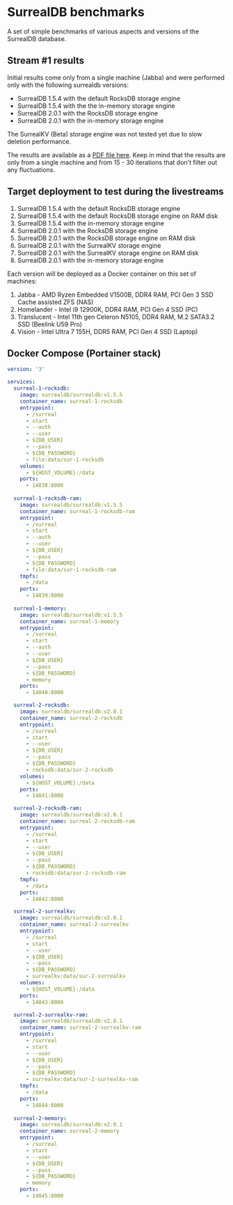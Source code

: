 # SurrealDB benchmarks

A set of simple benchmarks of various aspects and versions of the SurrealDB database.

## Stream #1 results

Initial results come only from a single machine (Jabba) and were performed only with the following surrealdb versions:
- SurrealDB 1.5.4 with the default RocksDB storage engine
- SurrealDB 1.5.4 with the the in-memory storage engine
- SurrealDB 2.0.1 with the RocksDB storage engine
- SurrealDB 2.0.1 with the in-memory storage engine

The SurrealKV (Beta) storage engine was not tested yet due to slow deletion performance.

The results are available as a [PDF file here](docs/First%20stream%20results.pdf). Keep in mind that the results are only from a single machine and from 15 - 30 iterations that don't filter out any fluctuations.

## Target deployment to test during the livestreams

1. SurrealDB 1.5.4 with the default RocksDB storage engine
2. SurrealDB 1.5.4 with the default RocksDB storage engine on RAM disk
3. SurrealDB 1.5.4 with the in-memory storage engine
4. SurrealDB 2.0.1 with the RocksDB storage engine
5. SurrealDB 2.0.1 with the RocksDB storage engine on RAM disk
6. SurrealDB 2.0.1 with the SurrealKV storage engine
7. SurrealDB 2.0.1 with the SurrealKV storage engine on RAM disk
8. SurrealDB 2.0.1 with the in-memory storage engine

Each version will be deployed as a Docker container on this set of machines:
1. Jabba - AMD Ryzen Embedded V1500B, DDR4 RAM, PCI Gen 3 SSD Cache assisted ZFS (NAS)
2. Homelander - Intel i9 12900K, DDR4 RAM, PCI Gen 4 SSD (PC)
3. Translucent - Intel 11th gen Celeron N5105, DDR4 RAM, M.2 SATA3.2 SSD (Beelink U59 Pro)
4. Vision - Intel Ultra 7 155H, DDR5 RAM, PCI Gen 4 SSD (Laptop)

## Docker Compose (Portainer stack)

```yml
version: '3'

services:
  surreal-1-rocksdb:
    image: surrealdb/surrealdb:v1.5.5
    container_name: surreal-1-rocksdb
    entrypoint: 
      - /surreal
      - start
      - --auth
      - --user
      - ${DB_USER}
      - --pass
      - ${DB_PASSWORD}
      - file:data/sur-1-rocksdb
    volumes:
      - ${HOST_VOLUME}:/data
    ports:
      - 14838:8000
  
  surreal-1-rocksdb-ram:
    image: surrealdb/surrealdb:v1.5.5
    container_name: surreal-1-rocksdb-ram
    entrypoint: 
      - /surreal
      - start
      - --auth
      - --user
      - ${DB_USER}
      - --pass
      - ${DB_PASSWORD}
      - file:data/sur-1-rocksdb-ram
    tmpfs:
      - /data
    ports:
      - 14839:8000
  
  surreal-1-memory:
    image: surrealdb/surrealdb:v1.5.5
    container_name: surreal-1-memory
    entrypoint: 
      - /surreal
      - start
      - --auth
      - --user
      - ${DB_USER}
      - --pass
      - ${DB_PASSWORD}
      - memory
    ports:
      - 14840:8000

  surreal-2-rocksdb:
    image: surrealdb/surrealdb:v2.0.1
    container_name: surreal-2-rocksdb
    entrypoint: 
      - /surreal
      - start
      - --user
      - ${DB_USER}
      - --pass
      - ${DB_PASSWORD}
      - rocksdb:data/sur-2-rocksdb
    volumes:
      - ${HOST_VOLUME}:/data
    ports:
      - 14841:8000

  surreal-2-rocksdb-ram:
    image: surrealdb/surrealdb:v2.0.1
    container_name: surreal-2-rocksdb-ram
    entrypoint: 
      - /surreal
      - start
      - --user
      - ${DB_USER}
      - --pass
      - ${DB_PASSWORD}
      - rocksdb:data/sur-2-rocksdb-ram
    tmpfs:
      - /data
    ports:
      - 14842:8000

  surreal-2-surrealkv:
    image: surrealdb/surrealdb:v2.0.1
    container_name: surreal-2-surrealkv
    entrypoint: 
      - /surreal
      - start
      - --user
      - ${DB_USER}
      - --pass
      - ${DB_PASSWORD}
      - surrealkv:data/sur-2-surrealkv
    volumes:
      - ${HOST_VOLUME}:/data
    ports:
      - 14843:8000

  surreal-2-surrealkv-ram:
    image: surrealdb/surrealdb:v2.0.1
    container_name: surreal-2-surrealkv-ram
    entrypoint: 
      - /surreal
      - start
      - --user
      - ${DB_USER}
      - --pass
      - ${DB_PASSWORD}
      - surrealkv:data/sur-2-surrealkv-ram
    tmpfs:
      - /data
    ports:
      - 14844:8000
  
  surreal-2-memory:
    image: surrealdb/surrealdb:v2.0.1
    container_name: surreal-2-memory
    entrypoint: 
      - /surreal
      - start
      - --user
      - ${DB_USER}
      - --pass
      - ${DB_PASSWORD}
      - memory
    ports:
      - 14845:8000
```